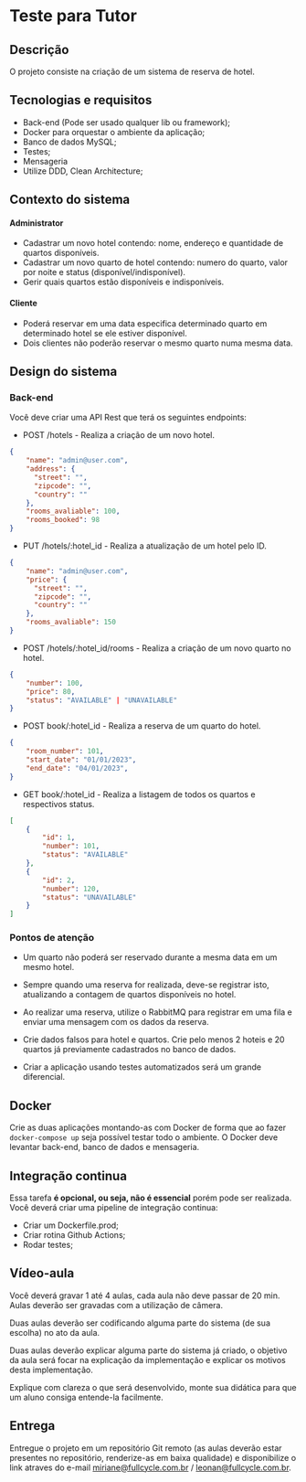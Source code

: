 
# Teste para Tutor

## Descrição

O projeto consiste na criação de um sistema de reserva de hotel.

## Tecnologias e requisitos

* Back-end (Pode ser usado qualquer lib ou framework);
* Docker para orquestar o ambiente da aplicação;
* Banco de dados MySQL;
* Testes;
* Mensageria
* Utilize DDD, Clean Architecture;

## Contexto do sistema

#### Administrator
- Cadastrar um novo hotel contendo: nome, endereço e quantidade de quartos disponíveis.
- Cadastrar um novo quarto de hotel contendo: numero do quarto, valor por noite e status (disponível/indisponível).
- Gerir quais quartos estão disponíveis e indisponíveis.

#### Cliente
- Poderá reservar em uma data especifica determinado quarto em determinado hotel se ele estiver disponível.
- Dois clientes não poderão reservar o mesmo quarto numa mesma data.
  
## Design do sistema

### Back-end

Você deve criar uma API Rest que terá os seguintes endpoints:

* POST /hotels - Realiza a criação de um novo hotel.
```json
{
    "name": "admin@user.com",
    "address": {
      "street": "",
      "zipcode": "",
      "country": "" 
    },
    "rooms_avaliable": 100,
    "rooms_booked": 98
}
```
* PUT /hotels/:hotel_id - Realiza a atualização de um hotel pelo ID.
```json
{
    "name": "admin@user.com",
    "price": {
      "street": "",
      "zipcode": "",
      "country": "" 
    },
    "rooms_avaliable": 150
}
```
* POST /hotels/:hotel_id/rooms - Realiza a criação de um novo quarto no hotel.
```json
{
    "number": 100,
    "price": 80,
    "status": "AVAILABLE" | "UNAVAILABLE"
}
```
* POST book/:hotel_id - Realiza a reserva de um quarto do hotel.
```json
{
    "room_number": 101,
    "start_date": "01/01/2023",
    "end_date": "04/01/2023",
}
```
* GET book/:hotel_id - Realiza a listagem de todos os quartos e respectivos status.
```json
[
    {
        "id": 1,
        "number": 101,
        "status": "AVAILABLE"
    },
    {
        "id": 2,
        "number": 120,
        "status": "UNAVAILABLE"
    }
]
```

### Pontos de atenção

- Um quarto não poderá ser reservado durante a mesma data em um mesmo hotel.

- Sempre quando uma reserva for realizada, deve-se registrar isto, atualizando a contagem de quartos disponíveis no hotel. 

- Ao realizar uma reserva, utilize o RabbitMQ para registrar em uma fila e enviar uma mensagem com os dados da reserva.

- Crie dados falsos para hotel e quartos. Crie pelo menos 2 hoteis e 20 quartos já previamente cadastrados no banco de dados.

- Criar a aplicação usando testes automatizados será um grande diferencial.

## Docker

Crie as duas aplicações montando-as com Docker de forma que ao fazer `docker-compose up` seja possível testar todo o ambiente. 
O Docker deve levantar back-end, banco de dados e mensageria.

## Integração continua
Essa tarefa **é opcional, ou seja, não é essencial** porém pode ser realizada. Você deverá criar uma pipeline de integração continua: 
- Criar um Dockerfile.prod;
- Criar rotina Github Actions;
- Rodar testes;

## Vídeo-aula

Você deverá gravar 1 até 4 aulas, cada aula não deve passar de 20 min. Aulas deverão ser gravadas com a utilização de câmera.

Duas aulas deverão ser codificando alguma parte do sistema (de sua escolha) no ato da aula. 

Duas aulas deverão explicar alguma parte do sistema já criado, o objetivo da aula será focar na explicação da implementação e explicar os motivos desta implementação.

Explique com clareza o que será desenvolvido, monte sua didática para que um aluno consiga entende-la facilmente.

## Entrega

Entregue o projeto em um repositório Git remoto (as aulas deverão estar presentes no repositório, renderize-as em baixa qualidade) e disponibilize o link atraves do e-mail miriane@fullcycle.com.br / leonan@fullcycle.com.br.
